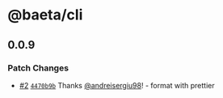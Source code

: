 # @baeta/cli

## 0.0.9

### Patch Changes

- [#2](https://github.com/andreisergiu98/baeta/pull/2) [`4470b9b`](https://github.com/andreisergiu98/baeta/commit/4470b9b7228faf56e7e348a02aa854101e247ec5) Thanks [@andreisergiu98](https://github.com/andreisergiu98)! - format with prettier
